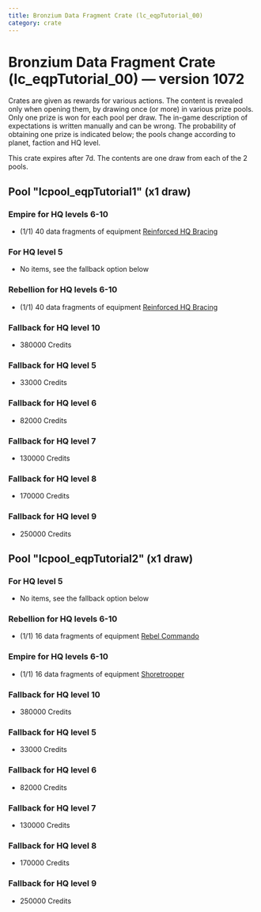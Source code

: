 ```yaml
---
title: Bronzium Data Fragment Crate (lc_eqpTutorial_00)
category: crate
---
```


# Bronzium Data Fragment Crate (lc_eqpTutorial_00) — version 1072

Crates are given as rewards for various actions. The content is revealed only when opening them, by drawing once (or more) in various prize pools. Only one prize is won for each pool per draw. The in-game description of expectations is written manually and can be wrong. The probability of obtaining one prize is indicated below; the pools change according to planet, faction and HQ level.

This crate expires after 7d. The contents are one draw from each of the 2 pools.

## Pool "lcpool_eqpTutorial1" (x1 draw)

### Empire for HQ levels 6-10

  * (1/1) 40 data fragments of equipment [Reinforced HQ Bracing](eqpEmpireHQHealth)

### For HQ level 5

  * No items, see the fallback option below

### Rebellion for HQ levels 6-10

  * (1/1) 40 data fragments of equipment [Reinforced HQ Bracing](eqpRebelHQHealth)

### Fallback for HQ level 10

  * 380000 Credits

### Fallback for HQ level 5

  * 33000 Credits

### Fallback for HQ level 6

  * 82000 Credits

### Fallback for HQ level 7

  * 130000 Credits

### Fallback for HQ level 8

  * 170000 Credits

### Fallback for HQ level 9

  * 250000 Credits

## Pool "lcpool_eqpTutorial2" (x1 draw)

### For HQ level 5

  * No items, see the fallback option below

### Rebellion for HQ levels 6-10

  * (1/1) 16 data fragments of equipment [Rebel Commando](eqpRebelPentagonSoldier)

### Empire for HQ levels 6-10

  * (1/1) 16 data fragments of equipment [Shoretrooper](eqpEmpirePentagonTrooper)

### Fallback for HQ level 10

  * 380000 Credits

### Fallback for HQ level 5

  * 33000 Credits

### Fallback for HQ level 6

  * 82000 Credits

### Fallback for HQ level 7

  * 130000 Credits

### Fallback for HQ level 8

  * 170000 Credits

### Fallback for HQ level 9

  * 250000 Credits